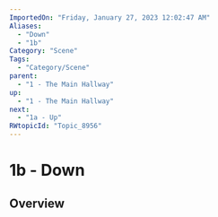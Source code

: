 ```yaml
---
ImportedOn: "Friday, January 27, 2023 12:02:47 AM"
Aliases:
  - "Down"
  - "1b"
Category: "Scene"
Tags:
  - "Category/Scene"
parent:
  - "1 - The Main Hallway"
up:
  - "1 - The Main Hallway"
next:
  - "1a - Up"
RWtopicId: "Topic_8956"
---
```

# 1b - Down
## Overview
